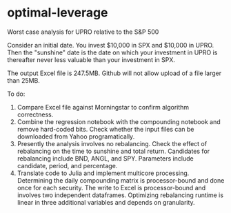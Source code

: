 # optimal-leverage

Worst case analysis for UPRO relative to the S&P 500

Consider an initial date.  You invest $10,000 in SPX and $10,000 in UPRO.  Then the "sunshine" date is the date on which your investment in UPRO is thereafter never less valuable than your investment in SPX.

The output Excel file is 247.5MB.  Github will not allow upload of a file larger than 25MB.

To do:
1. Compare Excel file against Morningstar to confirm algorithm correctness.
2. Combine the regression notebook with the compounding notebook and remove hard-coded bits.  Check whether the input files can be downloaded from Yahoo programatically.
3. Presently the analysis involves no rebalancing.  Check the effect of rebalancing on the time to sunshine and total return.  Candidates for rebalancing include BND, ANGL, and SPY.  Parameters include candidate, period, and percentage.
4. Translate code to Julia and implement multicore processing.  Determining the daily compounding matrix is processor-bound and done once for each security.  The write to Excel is processor-bound and involves two independent dataframes.  Optimizing rebalancing runtime is linear in three additional variables and depends on granularity.
